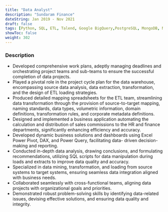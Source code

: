 ```yaml
---
title: "Data Analyst"
description: "Sundaram Finance"
dateString: Jan 2019 - Nov 2021
draft: false
tags: [Python, SQL, ETL, Talend, Google BigQuery,PostgreSQL, MongoDB, NumPy, SciPy, scikit-learn, Matplotlib, Seaborn, Plotly, Tableau, Power BI]
showToc: false
weight: 302
--- 
```


### Description

- Developed comprehensive work plans, adeptly managing deadlines and orchestrating project teams and sub-teams to ensure the successful completion of data projects.
- Played a pivotal role in the project cycle plan for the data warehouse, encompassing source data analysis, data extraction, transformation, and the design of ETL loading strategies.
- Produced detailed mapping spreadsheets for the ETL team, streamlining data transformation through the provision of source-to-target mapping, naming standards, data types, volumetric information, domain definitions, transformation rules, and corporate metadata definitions.
- Designed and implemented a business application automating the calculation and distribution of sales commissions to the HR and finance departments, significantly enhancing efficiency and accuracy.
- Developed dynamic business solutions and dashboards using Excel Power Pivot, DAX, and Power Query, facilitating data- driven decision-making and reporting.
- Conducted in-depth data analysis, drawing conclusions, and formulating recommendations, utilizing SQL scripts for data manipulation during loads and extracts to improve data quality and accuracy.
- Specialized in data mining, transformation, and loading from source systems to target systems, ensuring seamless data integration aligned with business needs.
- Collaborated seamlessly with cross-functional teams, aligning data projects with organizational goals and priorities.
- Demonstrated robust problem-solving skills by identifying data-related issues, devising effective solutions, and ensuring data quality and integrity.

<!-- - Developed and maintained data pipelines, ensuring the seamless flow of data from source systems to data warehouses for analysis and reporting.
- Implemented ETL processes to clean, transform, and load large datasets, enhancing data quality and making it ready for analysis.
- Conducted exploratory data analysis (EDA) to uncover hidden insights within complex datasets and identify patterns that informed data engineering decisions.
- Collaborated with cross-functional teams to design and optimize data architecture, resulting in more efficient data storage and improved data accessibility for analysis.
- Employed statistical techniques and machine learning models to derive actionable business insights, contributing to data-driven decision-making.
- Designed and created interactive data visualizations and dashboards using tools like Tableau or Power BI to present analytical results effectively.
- Worked on data migration projects, ensuring a smooth transition of data between systems while minimizing downtime and data loss.
- Utilized cloud platforms like AWS to set up scalable and cost-effective data infrastructure, supporting both data engineering and analysis needs.
- Automated routine data engineering tasks, saving time and reducing the risk of errors, allowing for faster data delivery to analysts. -->